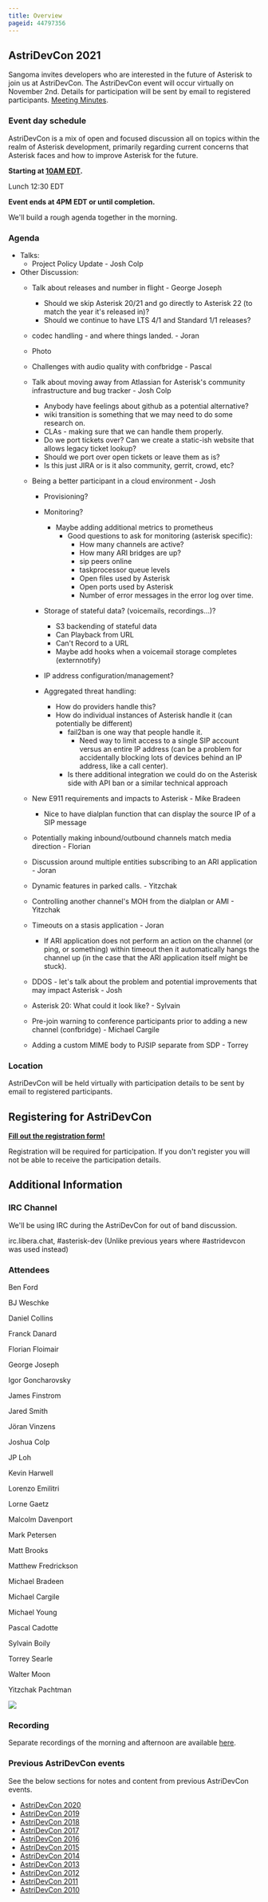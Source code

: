 ```yaml
---
title: Overview
pageid: 44797356
---
```


## AstriDevCon 2021

Sangoma invites developers who are interested in the future of Asterisk to join us at AstriDevCon. The AstriDevCon event will occur virtually on November 2nd. Details for participation will be sent by email to registered participants. [Meeting Minutes](AstriDevcon-2021-Minutes).

### Event day schedule

AstriDevCon is a mix of open and focused discussion all on topics within the realm of Asterisk development, primarily regarding current concerns that Asterisk faces and how to improve Asterisk for the future.

**Starting at [10AM EDT](https://www.timeanddate.com/worldclock/fixedtime.html?msg=AstriDevCon+2021&iso=20211102T10&p1=179&ah=6).**

Lunch 12:30 EDT

**Event ends at 4PM EDT or until completion.**

We'll build a rough agenda together in the morning.

### Agenda

* Talks:
	+ Project Policy Update - Josh Colp
* Other Discussion:
	+ Talk about releases and number in flight - George Joseph
		- Should we skip Asterisk 20/21 and go directly to Asterisk 22 (to match the year it's released in)?
		- Should we continue to have LTS 4/1 and Standard 1/1 releases?
	+ codec handling - and where things landed. - Joran
	+ Photo
	+ Challenges with audio quality with confbridge - Pascal
	+ Talk about moving away from Atlassian for Asterisk's community infrastructure and bug tracker - Josh Colp

		- Anybody have feelings about github as a potential alternative?
		- wiki transition is something that we may need to do some research on.
		- CLAs - making sure that we can handle them properly.
		- Do we port tickets over? Can we create a static-ish website that allows legacy ticket lookup?
		- Should we port over open tickets or leave them as is?
		- Is this just JIRA or is it also community, gerrit, crowd, etc?
	+ Being a better participant in a cloud environment - Josh
		- Provisioning?
		- Monitoring?  

			* Maybe adding additional metrics to prometheus
				+ Good questions to ask for monitoring (asterisk specific):
					- How many channels are active?
					- How many ARI bridges are up?
					- sip peers online
					- taskprocessor queue levels
					- Open files used by Asterisk
					- Open ports used by Asterisk
					- Number of error messages in the error log over time.
		- Storage of stateful data? (voicemails, recordings...)?  

			* S3 backending of stateful data
			* Can Playback from URL
			* Can't Record to a URL
			* Maybe add hooks when a voicemail storage completes (externnotify)
		- IP address configuration/management?
		- Aggregated threat handling:
			* How do providers handle this?
			* How do individual instances of Asterisk handle it (can potentially be different)
				+ fail2ban is one way that people handle it.
					- Need way to limit access to a single SIP account versus an entire IP address (can be a problem for accidentally blocking lots of devices behind an IP address, like a call center).
				+ Is there additional integration we could do on the Asterisk side with API ban or a similar technical approach
	+ New E911 requirements and impacts to Asterisk - Mike Bradeen
		- Nice to have dialplan function that can display the source IP of a SIP message
	+ Potentially making inbound/outbound channels match media direction - Florian
	+ Discussion around multiple entities subscribing to an ARI application - Joran
	+ Dynamic features in parked calls. - Yitzchak
	+ Controlling another channel's MOH from the dialplan or AMI - Yitzchak
	+ Timeouts on a stasis application - Joran
		- If ARI application does not perform an action on the channel (or ping, or something) within timeout then it automatically hangs the channel up (in the case that the ARI application itself might be stuck).
	+ DDOS - let's talk about the problem and potential improvements that may impact Asterisk - Josh
	+ Asterisk 20: What could it look like? - Sylvain
	+ Pre-join warning to conference participants prior to adding a new channel (confbridge) - Michael Cargile
	+ Adding a custom MIME body to PJSIP separate from SDP - Torrey

### Location

AstriDevCon will be held virtually with participation details to be sent by email to registered participants.

Registering for AstriDevCon
---------------------------

**[Fill out the registration form!](https://forms.gle/jeYBFt7Q76AgCUaM7)**

Registration will be required for participation. If you don't register you will not be able to receive the participation details.

Additional Information
----------------------

### IRC Channel

We'll be using IRC during the AstriDevCon for out of band discussion.

irc.libera.chat, #asterisk-dev (Unlike previous years where #astridevcon was used instead)

### Attendees

Ben Ford

BJ Weschke

Daniel Collins

Franck Danard

Florian Floimair

George Joseph

Igor Goncharovsky

James Finstrom

Jared Smith

Jöran Vinzens

Joshua Colp

JP Loh

Kevin Harwell

Lorenzo Emilitri

Lorne Gaetz

Malcolm Davenport

Mark Petersen

Matt Brooks

Matthew Fredrickson

Michael Bradeen

Michael Cargile

Michael Young

Pascal Cadotte

Sylvain Boily

Torrey Searle

Walter Moon

Yitzchak Pachtman

![](DevCon2021.png)

### Recording

Separate recordings of the morning and afternoon are available [here](https://downloads.asterisk.org/astridevcon/2021/).

### Previous AstriDevCon events

See the below sections for notes and content from previous AstriDevCon events.

* [AstriDevCon 2020](/Development/Roadmap/AstriDevCon-2020)
* [AstriDevCon 2019](/Development/Roadmap/AstriDevCon-2019)
* [AstriDevCon 2018](/Development/Roadmap/AstriDevCon-2018)
* [AstriDevCon 2017](/Development/Roadmap/AstriDevCon-2017)
* [AstriDevCon 2016](/Development/Roadmap/AstriDevCon-2016)
* [AstriDevCon 2015](/Development/Roadmap/AstriDevCon-2015)
* [AstriDevCon 2014](/Development/Roadmap/AstriDevCon-2014)
* [AstriDevCon 2013](/Development/Roadmap/AstriDevCon-2013)
* [AstriDevCon 2012](/Development/Roadmap/AstriDevCon-2012)
* [AstriDevCon 2011](/Development/Roadmap/AstriDevCon-2011)
* [AstriDevCon 2010](/Development/Roadmap/AstriDevCon-2010)
